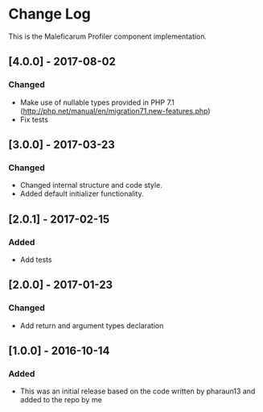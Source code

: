 # Change Log
This is the Maleficarum Profiler component implementation. 

## [4.0.0] - 2017-08-02
### Changed
- Make use of nullable types provided in PHP 7.1 (http://php.net/manual/en/migration71.new-features.php)
- Fix tests

## [3.0.0] - 2017-03-23
### Changed
- Changed internal structure and code style.
- Added default initializer functionality.

## [2.0.1] - 2017-02-15
### Added
- Add tests

## [2.0.0] - 2017-01-23
### Changed
- Add return and argument types declaration

## [1.0.0] - 2016-10-14
### Added
- This was an initial release based on the code written by pharaun13 and added to the repo by me
